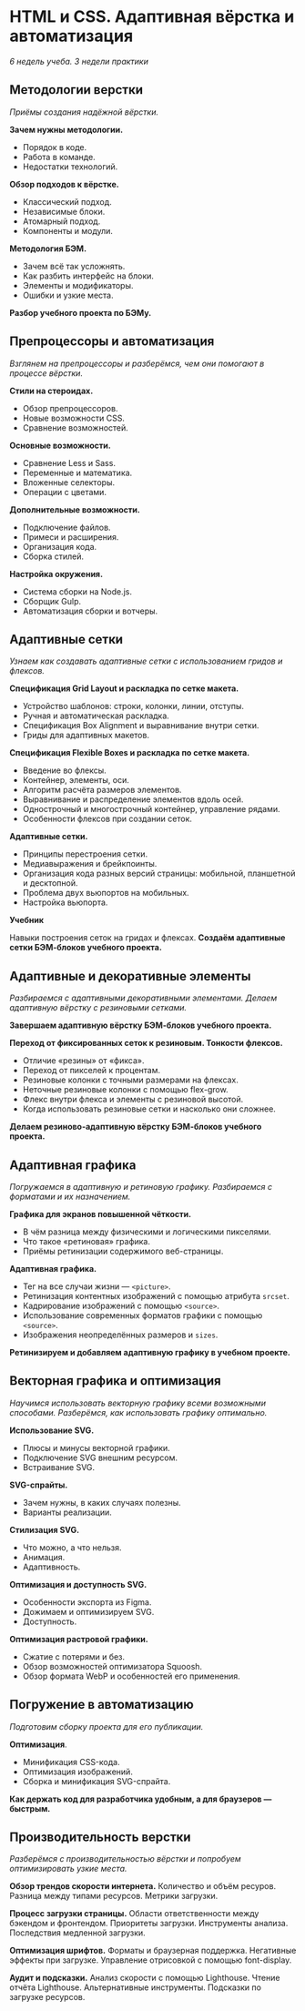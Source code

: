 HTML и CSS. Адаптивная вёрстка и автоматизация
==============================================
_6 недель учеба. 3 недели практики_

## Методологии верстки ##

_Приёмы создания надёжной вёрстки._

**Зачем нужны методологии.**
- Порядок в коде.
- Работа в команде.
- Недостатки технологий.

**Обзор подходов к вёрстке.**
- Классический подход.
- Независимые блоки.
- Атомарный подход.
- Компоненты и модули.

**Методология БЭМ.**
- Зачем всё так усложнять.
- Как разбить интерфейс на блоки.
- Элементы и модификаторы.
- Ошибки и узкие места.

**Разбор учебного проекта по БЭМу.**

## Препроцессоры и автоматизация ##

_Взглянем на препроцессоры и разберёмся, чем они помогают в процессе вёрстки._

**Стили на стероидах.**
- Обзор препроцессоров.
- Новые возможности CSS.
- Сравнение возможностей.

**Основные возможности.**
- Сравнение Less и Sass.
- Переменные и математика.
- Вложенные селекторы.
- Операции с цветами.

**Дополнительные возможности.**
- Подключение файлов.
- Примеси и расширения.
- Организация кода.
- Сборка стилей.

**Настройка окружения.**
- Система сборки на Node.js.
- Сборщик Gulp.
- Автоматизация сборки и вотчеры.


## Адаптивные сетки ##
_Узнаем как создавать адаптивные сетки с использованием гридов и флексов._

**Спецификация Grid Layout и раскладка по сетке макета.**
- Устройство шаблонов: строки, колонки, линии, отступы.
- Ручная и автоматическая раскладка.
- Спецификация Box Alignment и выравнивание внутри сетки.
- Гриды для адаптивных макетов.

**Спецификация Flexible Boxes и раскладка по сетке макета.**
- Введение во флексы.
- Контейнер, элементы, оси.
- Алгоритм расчёта размеров элементов.
- Выравнивание и распределение элементов вдоль осей.
- Однострочный и многострочный контейнер, управление рядами.
- Особенности флексов при создании сеток.

**Адаптивные сетки.**
- Принципы перестроения сетки.
- Медиавыражения и брейкпоинты.
- Организация кода разных версий страницы: мобильной, планшетной и десктопной.
- Проблема двух вьюпортов на мобильных.
- Настройка вьюпорта.

**Учебник**

Навыки построения сеток на гридах и флексах.
**Создаём адаптивные сетки БЭМ-блоков учебного проекта.**

## Адаптивные и декоративные элементы ##

_Разбираемся с адаптивными декоративными элементами. Делаем адаптивную вёрстку с резиновыми сетками._

**Завершаем адаптивную вёрстку БЭМ-блоков учебного проекта.**

**Переход от фиксированных сеток к резиновым. Тонкости флексов.**
- Отличие «резины» от «фикса».
- Переход от пикселей к процентам.
- Резиновые колонки с точными размерами на флексах.
- Неточные резиновые колонки с помощью flex-grow.
- Флекс внутри флекса и элементы с резиновой высотой.
- Когда использовать резиновые сетки и насколько они сложнее.

**Делаем резиново-адаптивную вёрстку БЭМ-блоков учебного проекта.**

## Адаптивная графика ##

_Погружаемся в адаптивную и ретиновую графику. Разбираемся с форматами и их назначением._

**Графика для экранов повышенной чёткости.**
- В чём разница между физическими и логическими пикселями.
- Что такое «ретиновая» графика.
- Приёмы ретинизации содержимого веб-страницы.

**Адаптивная графика.**
- Тег на все случаи жизни — `<picture>`.
- Ретинизация контентных изображений с помощью атрибута `srcset`.
- Кадрирование изображений с помощью `<source>`.
- Использование современных форматов графики с помощью `<source>`.
- Изображения неопределённых размеров и `sizes`.

**Ретинизируем и добавляем адаптивную графику в учебном проекте.**

## Векторная графика и оптимизация ##

_Научимся использовать векторную графику всеми возможными способами. Разберёмся, как использовать графику оптимально._

**Использование SVG.**
- Плюсы и минусы векторной графики.
- Подключение SVG внешним ресурсом.
- Встраивание SVG.

**SVG-спрайты.**
- Зачем нужны, в каких случаях полезны.
- Варианты реализации.

**Стилизация SVG.**
- Что можно, а что нельзя.
- Анимация.
- Адаптивность.

**Оптимизация и доступность SVG.**
- Особенности экспорта из Figma.
- Дожимаем и оптимизируем SVG.
- Доступность.

**Оптимизация растровой графики.**
- Сжатие с потерями и без.
- Обзор возможностей оптимизатора Squoosh.
- Обзор формата WebP и особенностей его применения.


## Погружение в автоматизацию ##

_Подготовим сборку проекта для его публикации._

**Оптимизация**.
- Минификация CSS-кода.
- Оптимизация изображений.
- Сборка и минификация SVG-спрайта.

**Как держать код для разработчика удобным, а для браузеров — быстрым.**

## Производительность верстки ##

_Разберёмся с производительностью вёрстки и попробуем оптимизировать узкие места._

**Обзор трендов скорости интернета.**
Количество и объём ресуров.
Разница между типами ресурсов.
Метрики загрузки.

**Процесс загрузки страницы.**
Области ответственности между бэкендом и фронтендом.
Приоритеты загрузки.
Инструменты анализа.
Последствия медленной загрузки.

**Оптимизация шрифтов.**
Форматы и браузерная поддержка.
Негативные эффекты при загрузке.
Управление отрисовкой с помощью font-display.

**Аудит и подсказки.**
Анализ скорости с помощью Lighthouse.
Чтение отчёта Lighthouse.
Альтернативные инструменты.
Подсказки по загрузке ресурсов.
